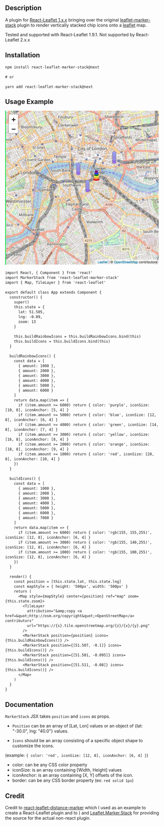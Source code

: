 ## Description

A plugin for [React-Leaflet 1.x.x](https://github.com/PaulLeCam/react-leaflet) bringing over the original [leaflet-marker-stack](https://github.com/IvanSanchez/Leaflet.Marker.Stack) plugin to render vertically stacked chip icons onto a [leaflet](https://github.com/Leaflet/Leaflet) map.

Tested and supported with React-Leaflet 1.9.1. Not supported by React-Leaflet 2.x.x

## Installation

```
npm install react-leaflet-marker-stack@next

# or

yarn add react-leaflet-marker-stack@next
```

## Usage Example

![Marker Stack Example](./markerStackExample.png)

```
import React, { Component } from 'react'
import MarkerStack from 'react-leaflet-marker-stack'
import { Map, TileLayer } from 'react-leaflet'

export default class App extends Component {
  constructor() {
    super()
    this.state = {
      lat: 51.505,
      lng: -0.09,
      zoom: 13
    }

    this.buildRainbowIcons = this.buildRainbowIcons.bind(this)
    this.buildIcons = this.buildIcons.bind(this)
  }

  buildRainbowIcons() {
    const data = [
      { amount: 1000 },
      { amount: 2000 },
      { amount: 3000 },
      { amount: 4000 },
      { amount: 5000 },
      { amount: 6000 }
    ]
    return data.map(item => {
      if (item.amount >= 6000) return { color: 'purple', iconSize: [10, 8], iconAnchor: [5, 4] }
      if (item.amount >= 5000) return { color: 'blue', iconSize: [12, 8], iconAnchor: [6, 4] }
      if (item.amount >= 4000) return { color: 'green', iconSize: [14, 8], iconAnchor: [7, 4] }
      if (item.amount >= 3000) return { color: 'yellow', iconSize: [16, 8], iconAnchor: [8, 4] }
      if (item.amount >= 2000) return { color: 'orange', iconSize: [18, 8], iconAnchor: [9, 4] }
      if (item.amount >= 1000) return { color: 'red', iconSize: [20, 8], iconAnchor: [10, 4] }
    })
  }

  buildIcons() {
    const data = [
      { amount: 1000 },
      { amount: 2000 },
      { amount: 3000 },
      { amount: 4000 },
      { amount: 5000 },
      { amount: 6000 },
      { amount: 7000 }
    ]
    return data.map(item => {
      if (item.amount >= 6000) return { color: 'rgb(155, 155,255)', iconSize: [12, 8], iconAnchor: [6, 4] }
      if (item.amount >= 3000) return { color: 'rgb(155, 140,255)', iconSize: [12, 8], iconAnchor: [6, 4] }
      if (item.amount >= 1000) return { color: 'rgb(155, 100,255)', iconSize: [12, 8], iconAnchor: [6, 4] }
    })
  }

  render() {
    const position = [this.state.lat, this.state.lng]
    const mapStyle = { height: '500px', width: '500px' }
    return (
      <Map style={mapStyle} center={position} ref="map" zoom={this.state.zoom}>
        <TileLayer
          attribution="&amp;copy <a href=&quot;http://osm.org/copyright&quot;>OpenStreetMap</a> contributors"
          url="https://{s}.tile.openstreetmap.org/{z}/{x}/{y}.png"
        />
        <MarkerStack position={position} icons={this.buildRainbowIcons()} />
        <MarkerStack position={[51.507, -0.1]} icons={this.buildIcons()} />
        <MarkerStack position={[51.501, -0.095]} icons={this.buildIcons()} />
        <MarkerStack position={[51.511, -0.08]} icons={this.buildIcons()} />
      </Map>
    )
  }
}
```

## Documentation

`MarkerStack` JSX takes `position` and `icons` as props.

- `Position` can be an array of [Lat, Lon] values or an object of {lat: "-30.0", lng: "40.0"} values.

- `Icons` should be an array consisting of a specific object shape to customize the icons.

(example: `{ color: 'red', iconSize: [12, 8], iconAnchor: [6, 4] }`)

- color: can be any CSS color property
- iconSize: is an array containing [Width, Height] values
- iconAnchor: is an array containing [X, Y] offsets of the icon.
- border: can be any CSS border property (ex: `red solid 1px`)

## Credit

Credit to [react-leaflet-distance-marker](https://github.com/fullhdpixel/react-leaflet-distance-marker) which I used as an example to create a React-Leaflet plugin and to
) and [Leaflet.Marker.Stack](https://github.com/IvanSanchez/Leaflet.Marker.Stack)
for providing the source for the actual non-react plugin.
